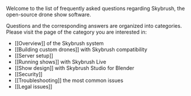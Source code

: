 Welcome to the list of frequently asked questions regarding Skybrush, the open-source drone show software.

Questions and the corresponding answers are organized into categories. Please visit the page of the category you are interested in:

- [[Overview]] of the Skybrush system
- [[Building custom drones]] with Skybrush compatibility
- [[Server setup]]
- [[Running shows]] with Skybrush Live 
- [[Show design]] with Skybrush Studio for Blender
- [[Security]]
- [[Troubleshooting]] the most common issues
- [[Legal issues]]

